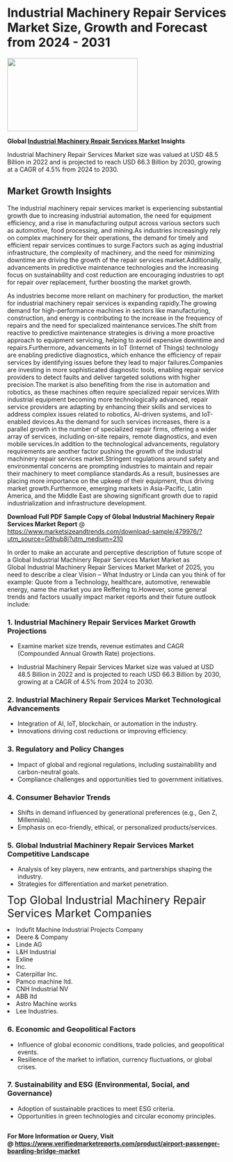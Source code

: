<H1>Industrial Machinery Repair Services Market Size, Growth and Forecast from 2024 - 2031</H1><img class="aligncenter size-medium wp-image-584254" src="https://thirdeyenews.in/wp-content/uploads/2024/09/Global-Market-Research-300x168.jpeg" alt="" width="300" height="168" /><p><strong>Global&nbsp;<a href="https://www.marketsizeandtrends.com/download-sample/479976/?utm_source=Github8j?utm_medium=210">Industrial Machinery Repair Services Market</a> Insights</strong></p><p>Industrial Machinery Repair Services Market size was valued at USD 48.5 Billion in 2022 and is projected to reach USD 66.3 Billion by 2030, growing at a CAGR of 4.5% from 2024 to 2030.</p><p><h2>Market Growth Insights</h2> <p>The industrial machinery repair services market is experiencing substantial growth due to increasing industrial automation, the need for equipment efficiency, and a rise in manufacturing output across various sectors such as automotive, food processing, and mining.As industries increasingly rely on complex machinery for their operations, the demand for timely and efficient repair services continues to surge.Factors such as aging industrial infrastructure, the complexity of machinery, and the need for minimizing downtime are driving the growth of the repair services market.Additionally, advancements in predictive maintenance technologies and the increasing focus on sustainability and cost reduction are encouraging industries to opt for repair over replacement, further boosting the market growth.</p> <p>As industries become more reliant on machinery for production, the market for industrial machinery repair services is expanding rapidly.The growing demand for high-performance machines in sectors like manufacturing, construction, and energy is contributing to the increase in the frequency of repairs and the need for specialized maintenance services.The shift from reactive to predictive maintenance strategies is driving a more proactive approach to equipment servicing, helping to avoid expensive downtime and repairs.Furthermore, advancements in IoT (Internet of Things) technology are enabling predictive diagnostics, which enhance the efficiency of repair services by identifying issues before they lead to major failures.Companies are investing in more sophisticated diagnostic tools, enabling repair service providers to detect faults and deliver targeted solutions with higher precision.The market is also benefiting from the rise in automation and robotics, as these machines often require specialized repair services.With industrial equipment becoming more technologically advanced, repair service providers are adapting by enhancing their skills and services to address complex issues related to robotics, AI-driven systems, and IoT-enabled devices.As the demand for such services increases, there is a parallel growth in the number of specialized repair firms, offering a wider array of services, including on-site repairs, remote diagnostics, and even mobile services.In addition to the technological advancements, regulatory requirements are another factor pushing the growth of the industrial machinery repair services market.Stringent regulations around safety and environmental concerns are prompting industries to maintain and repair their machinery to meet compliance standards.As a result, businesses are placing more importance on the upkeep of their equipment, thus driving market growth.Furthermore, emerging markets in Asia-Pacific, Latin America, and the Middle East are showing significant growth due to rapid industrialization and infrastructure development.<p><span class=""><strong>Download Full PDF Sample Copy of Global Industrial Machinery Repair Services Market Report</strong> @ <a href="https://www.marketsizeandtrends.com/download-sample/479976/?utm_source=Github8j?utm_medium=210" target="_blank">https://www.marketsizeandtrends.com/download-sample/479976/?utm_source=Github8j?utm_medium=210</a></span></p><p>In order to make an accurate and perceptive description of future scope of a Global&nbsp;Industrial Machinery Repair Services Market Market as Global&nbsp;Industrial Machinery Repair Services Market Market of 2025, you need to describe a clear Vision &ndash; What Industry or Linda can you think of for example: Quote from a Technology, healthcare, automotive, renewable energy, name the market you are Reffering to.However, some general trends and factors usually impact market reports and their future outlook include:</p><h3>1.&nbsp;<strong>Industrial Machinery Repair Services Market Growth Projections</strong></h3><ul><li>Examine market size trends, revenue estimates and CAGR (Compounded Annual Growth Rate) projections.</li><li><p>Industrial Machinery Repair Services Market size was valued at USD 48.5 Billion in 2022 and is projected to reach USD 66.3 Billion by 2030, growing at a CAGR of 4.5% from 2024 to 2030.</p></li></ul><h3>2.&nbsp;<strong>Industrial Machinery Repair Services Market Technological Advancements</strong></h3><ul><li>Integration of AI, IoT, blockchain, or automation in the industry.</li><li>Innovations driving cost reductions or improving efficiency.</li></ul><h3>3.&nbsp;<strong>Regulatory and Policy Changes</strong></h3><ul><li>Impact of global and regional regulations, including sustainability and carbon-neutral goals.</li><li>Compliance challenges and opportunities tied to government initiatives.</li></ul><h3>4.&nbsp;<strong>Consumer Behavior Trends</strong></h3><ul><li>Shifts in demand influenced by generational preferences (e.g., Gen Z, Millennials).</li><li>Emphasis on eco-friendly, ethical, or personalized products/services.</li></ul><h3>5.&nbsp;<strong>Global Industrial Machinery Repair Services Market Competitive Landscape</strong></h3><ul><li>Analysis of key players, new entrants, and partnerships shaping the industry.</li><li>Strategies for differentiation and market penetration.</li></ul><p data-pm-slice="1 1 []"><span style="color: inherit; font-family: inherit; font-size: 25px;">Top Global Industrial Machinery Repair Services Market Companies</span></p><div class="" data-test-id=""><p><li>Indufit Machine Industrial Projects Company</li><li> Deere & Company</li><li> Linde AG</li><li> L&H Industrial</li><li> Exline</li><li> Inc.</li><li> Caterpillar Inc.</li><li> Pamco machine ltd.</li><li> CNH Industrial NV</li><li> ABB ltd</li><li> Astro Machine works</li><li> Lee Industries.</li></p></div><h3>6.&nbsp;<strong>Economic and Geopolitical Factors</strong></h3><ul><li>Influence of global economic conditions, trade policies, and geopolitical events.</li><li>Resilience of the market to inflation, currency fluctuations, or global crises.</li></ul><h3>7.&nbsp;<strong>Sustainability and ESG (Environmental, Social, and Governance)</strong></h3><ul><li>Adoption of sustainable practices to meet ESG criteria.</li><li>Opportunities in green technologies and circular economy principles.</li></ul><h2><strong style="font-size: 14px;">For More Information or Query, Visit @&nbsp;</strong><a style="background-color: #ffffff; font-size: 14px;" href="https://www.marketsizeandtrends.com/report/industrial-machinery-repair-services-market/" target="_blank">https://www.verifiedmarketreports.com/product/airport-passenger-boarding-bridge-market</a></h2>